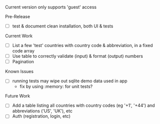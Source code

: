 
Current version only supports 'guest' access

Pre-Release
* [ ] test & document clean installation, both UI & tests

Current Work
* [ ] List a few 'test' countries with country code & abbreviation, in a fixed code array
* [ ] Use table to correctly validate (input) & format (output) numbers
* [ ] Pagination

Known Issues
* [ ] running tests may wipe out sqlite demo data used in app
  * fix by using :memory: for unit tests?

Future Work
* [ ] Add a table listing all countries with country codes (eg '+1', '+44') and abbreviations ('US', 'UK'), etc
* [ ] Auth (registration, login, etc)

